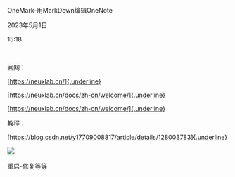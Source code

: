 OneMark-用MarkDown编辑OneNote

2023年5月1日

15:18

 

官网：

[https://neuxlab.cn/]{.underline}

[https://neuxlab.cn/docs/zh-cn/welcome/]{.underline}

[https://neuxlab.cn/docs/zh-cn/welcome/]{.underline}

教程：

[https://blog.csdn.net/y17709008817/article/details/128003783]{.underline}

![](..\..\..\..\assets\001_OneMark-用MarkDown编辑OneNote_000.png)

重启-修复等等

 
